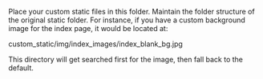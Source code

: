 Place your custom static files in this folder.
Maintain the folder structure of the original static folder.
For instance, if you have a custom background image for the index page, it would be located at:

custom_static/img/index_images/index_blank_bg.jpg

This directory will get searched first for the image, then fall back to the default.
